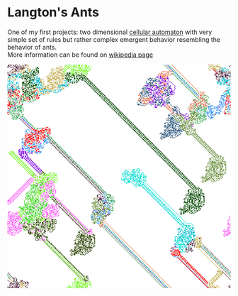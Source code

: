 # Langton's Ants

One of my first projects: two dimensional [cellular automaton](https://en.wikipedia.org/wiki/Cellular_automaton) with very simple set of rules but rather complex emergent behavior resembling the behavior of ants.  
More information can be found on [wikipedia page](https://en.wikipedia.org/wiki/Langton%27s_ant)

![alt text](https://raw.githubusercontent.com/koziejka/LangtonsAnts.js/master/readme/example-screen.png)